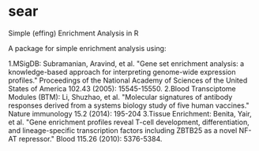 # sear
Simple (effing) Enrichment Analysis in R

A package for simple enrichment analysis using:

1.MSigDB: Subramanian, Aravind, et al. "Gene set enrichment analysis: a knowledge-based approach for interpreting genome-wide expression profiles." Proceedings of the National Academy of Sciences of the United States of America 102.43 (2005): 15545-15550.
2.Blood Transciptome Modules (BTM): Li, Shuzhao, et al. "Molecular signatures of antibody responses derived from a systems biology study of five human vaccines." Nature immunology 15.2 (2014): 195-204
3.Tissue Enrichment: Benita, Yair, et al. "Gene enrichment profiles reveal T-cell development, differentiation, and lineage-specific transcription factors including ZBTB25 as a novel NF-AT repressor." Blood 115.26 (2010): 5376-5384.
